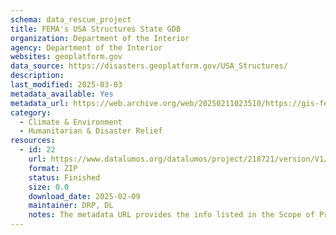 ```yaml
---
schema: data_rescue_project 
title: FEMA's USA Structures State GDB
organization: Department of the Interior
agency: Department of the Interior
websites: geoplatform.gov
data_source: https://disasters.geoplatform.gov/USA_Structures/
description: 
last_modified: 2025-03-03
metadata_available: Yes
metadata_url: https://web.archive.org/web/20250211023510/https://gis-fema.hub.arcgis.com/pages/usa-structures
category:
  - Climate & Environment 
  - Humanitarian & Disaster Relief 
resources:
  - id: 22
    url: https://www.datalumos.org/datalumos/project/218721/version/V1/view
    format: ZIP
    status: Finished
    size: 0.0
    download_date: 2025-02-09
    maintainer: DRP, DL
    notes: The metadata URL provides the info listed in the Scope of Project - Universe section on Data Lumos (more background info than structured metadata)
---
```

